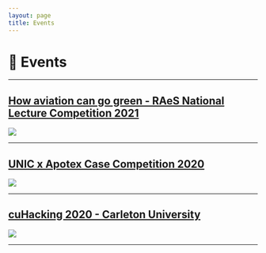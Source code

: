 ```yaml
---
layout: page
title: Events
---
```

<h1>
  📍 Events
</h1>
<hr>

## <a href="{{ site.url }}/events/raes">How aviation can go green - RAeS National Lecture Competition 2021</a> 
<a href="{{ site.url }}/events/raes">
    <img src="{{ site.url }}/assets/raes.jpg">
</a>
<hr>

## <a href="{{ site.url }}/events/unic">UNIC x Apotex Case Competition 2020</a> 
<a href="{{ site.url }}/events/unic">
    <img src="{{ site.url }}/assets/unic/unic.jpg">
</a>
<hr>

## <a href="{{ site.url }}/events/cuhacking">cuHacking 2020 - Carleton University</a> 
<a href="{{ site.url }}/events/cuhacking">
    <img src="{{ site.url }}/assets\cuHacking\cuhacking1.jpg">
</a>
<hr>